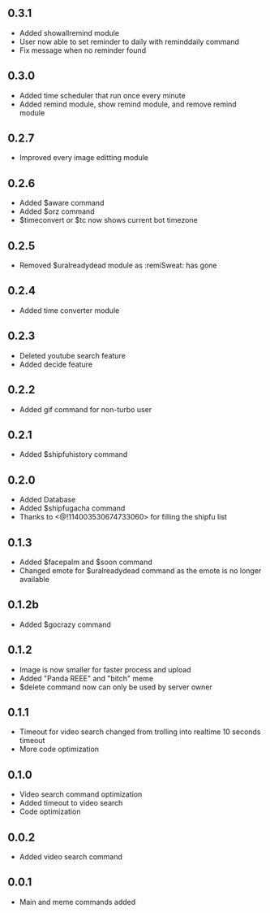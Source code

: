 ## 0.3.1

- Added showallremind module
- User now able to set reminder to daily with reminddaily command
- Fix message when no reminder found

## 0.3.0

- Added time scheduler that run once every minute
- Added remind module, show remind module, and remove remind module

## 0.2.7

- Improved every image editting module

## 0.2.6

- Added $aware command
- Added $orz command
- $timeconvert or $tc now shows current bot timezone

## 0.2.5

- Removed $uralreadydead module as :remiSweat: has gone

## 0.2.4

- Added time converter module

## 0.2.3

- Deleted youtube search feature
- Added decide feature

## 0.2.2

- Added gif command for non-turbo user

## 0.2.1

- Added $shipfuhistory command

## 0.2.0

- Added Database
- Added $shipfugacha command
- Thanks to <@!114003530674733060> for filling the shipfu list

## 0.1.3

- Added $facepalm and $soon command
- Changed emote for $uralreadydead command as the emote is no longer available

## 0.1.2b

- Added $gocrazy command

## 0.1.2

- Image is now smaller for faster process and upload
- Added "Panda REEE" and "bitch" meme
- $delete command now can only be used by server owner

## 0.1.1

- Timeout for video search changed from trolling into realtime 10 seconds timeout
- More code optimization

## 0.1.0

- Video search command optimization
- Added timeout to video search
- Code optimization

## 0.0.2

- Added video search command

## 0.0.1

- Main and meme commands added
